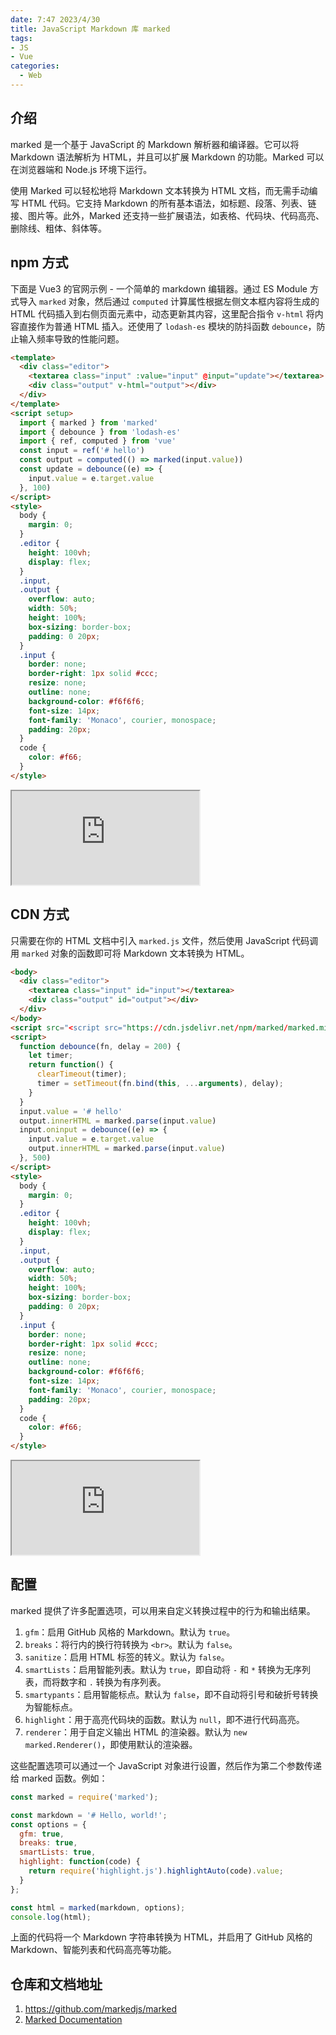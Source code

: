 ```yaml
---
date: 7:47 2023/4/30
title: JavaScript Markdown 库 marked
tags:
- JS
- Vue
categories:
  - Web
---
```

## 介绍
marked 是一个基于 JavaScript 的 Markdown 解析器和编译器。它可以将 Markdown 语法解析为 HTML，并且可以扩展 Markdown 的功能。Marked 可以在浏览器端和 Node.js 环境下运行。

使用 Marked 可以轻松地将 Markdown 文本转换为 HTML 文档，而无需手动编写 HTML 代码。它支持 Markdown 的所有基本语法，如标题、段落、列表、链接、图片等。此外，Marked 还支持一些扩展语法，如表格、代码块、代码高亮、删除线、粗体、斜体等。

## npm 方式
下面是 Vue3 的官网示例 - 一个简单的 markdown 编辑器。通过 ES Module 方式导入 `marked` 对象，然后通过 `computed` 计算属性根据左侧文本框内容将生成的 HTML 代码插入到右侧页面元素中，动态更新其内容，这里配合指令 `v-html` 将内容直接作为普通 HTML 插入。还使用了 `lodash-es` 模块的防抖函数 `debounce`，防止输入频率导致的性能问题。
```html
<template>
  <div class="editor">
    <textarea class="input" :value="input" @input="update"></textarea>
    <div class="output" v-html="output"></div>
  </div>
</template>
<script setup>
  import { marked } from 'marked'
  import { debounce } from 'lodash-es'
  import { ref, computed } from 'vue'
  const input = ref('# hello')
  const output = computed(() => marked(input.value))
  const update = debounce((e) => {
    input.value = e.target.value
  }, 100)
</script>
<style>
  body {
    margin: 0;
  }
  .editor {
    height: 100vh;
    display: flex;
  }
  .input,
  .output {
    overflow: auto;
    width: 50%;
    height: 100%;
    box-sizing: border-box;
    padding: 0 20px;
  }
  .input {
    border: none;
    border-right: 1px solid #ccc;
    resize: none;
    outline: none;
    background-color: #f6f6f6;
    font-size: 14px;
    font-family: 'Monaco', courier, monospace;
    padding: 20px;
  }
  code {
    color: #f66;
  }
</style>
```
<iframe src="https://code.juejin.cn/pen/7227610957688602682"></iframe>

## CDN 方式
只需要在你的 HTML 文档中引入 `marked.js` 文件，然后使用 JavaScript 代码调用 `marked` 对象的函数即可将 Markdown 文本转换为 HTML。
```html
<body>
  <div class="editor">
    <textarea class="input" id="input"></textarea>
    <div class="output" id="output"></div>
  </div>
</body>
<script src="<script src="https://cdn.jsdelivr.net/npm/marked/marked.min.js"></script>"></script>
<script>
  function debounce(fn, delay = 200) {
    let timer;
    return function() {
      clearTimeout(timer);
      timer = setTimeout(fn.bind(this, ...arguments), delay);
    }
  }
  input.value = '# hello'
  output.innerHTML = marked.parse(input.value)
  input.oninput = debounce((e) => {
    input.value = e.target.value
    output.innerHTML = marked.parse(input.value)
  }, 500)
</script>
<style>
  body {
    margin: 0;
  }
  .editor {
    height: 100vh;
    display: flex;
  }
  .input,
  .output {
    overflow: auto;
    width: 50%;
    height: 100%;
    box-sizing: border-box;
    padding: 0 20px;
  }
  .input {
    border: none;
    border-right: 1px solid #ccc;
    resize: none;
    outline: none;
    background-color: #f6f6f6;
    font-size: 14px;
    font-family: 'Monaco', courier, monospace;
    padding: 20px;
  }
  code {
    color: #f66;
  }
</style>
```
<iframe src="https://code.juejin.cn/pen/7227610927128903738"></iframe>

## 配置
marked 提供了许多配置选项，可以用来自定义转换过程中的行为和输出结果。
1. `gfm`：启用 GitHub 风格的 Markdown。默认为 `true`。
2. `breaks`：将行内的换行符转换为 `<br>`。默认为 `false`。
3. `sanitize`：启用 HTML 标签的转义。默认为 `false`。
4. `smartLists`：启用智能列表。默认为 `true`，即自动将 `-` 和 `*` 转换为无序列表，而将数字和 `.` 转换为有序列表。
5. `smartypants`：启用智能标点。默认为 `false`，即不自动将引号和破折号转换为智能标点。
6. `highlight`：用于高亮代码块的函数。默认为 `null`，即不进行代码高亮。
7. `renderer`：用于自定义输出 HTML 的渲染器。默认为 `new marked.Renderer()`，即使用默认的渲染器。

这些配置选项可以通过一个 JavaScript 对象进行设置，然后作为第二个参数传递给 marked 函数。例如：
```js
const marked = require('marked');

const markdown = '# Hello, world!';
const options = {
  gfm: true,
  breaks: true,
  smartLists: true,
  highlight: function(code) {
    return require('highlight.js').highlightAuto(code).value;
  }
};

const html = marked(markdown, options);
console.log(html);
```
上面的代码将一个 Markdown 字符串转换为 HTML，并启用了 GitHub 风格的 Markdown、智能列表和代码高亮等功能。

## 仓库和文档地址
1. https://github.com/markedjs/marked
2. [Marked Documentation](https://marked.js.org/)
